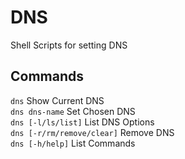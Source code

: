 # DNS

Shell Scripts for setting DNS

## Commands

`dns` Show Current DNS  
`dns dns-name` Set Chosen DNS  
`dns [-l/ls/list]` List DNS Options  
`dns [-r/rm/remove/clear]` Remove DNS  
`dns [-h/help]` List Commands
